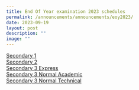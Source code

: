 ```yaml
---
title: End Of Year examination 2023 schedules
permalink: /announcements/announcements/eoy2023/
date: 2023-09-19
layout: post
description: ""
image: ""
---
```

[Secondary 1](/files/EOY%20Timetable/2023/2023%20sec1%20eoy%20exam%20tt_19%20sept.pdf)<br>
[Secondary 2](/files/EOY%20Timetable/2023/2023%20sec2%20eoy%20exam%20tt_13%20sept.pdf)<br>
[Secondary 3 Express](/files/EOY%20Timetable/2023/eoy_timetable_2023_3e_6aug.pdf)<br>
[Secondary 3 Normal Academic](/files/EOY%20Timetable/2023/eoy_timetable_2023_3n_24sep.pdf)<br>
[Secondary 3 Normal Technical](/files/EOY%20Timetable/2023/eoy_timetable_2023_3nt_28aug.pdf)<br>